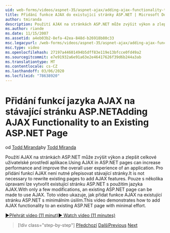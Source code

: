 ```yaml
---
uid: web-forms/videos/aspnet-35/aspnet-ajax/adding-ajax-functionality-to-an-existing-aspnet-page
title: Přidání funkce AJAX do existující stránky ASP.NET | Microsoft Docs
author: tmiranda
description: Použití AJAX na stránkách ASP.NET může zvýšit výkon a zlepšit celkové uživatelské prostředí aplikace. Nemusíte přepisovat stávající stránky...
ms.author: riande
ms.date: 11/15/2007
ms.assetid: a4eb03b2-8efa-42ea-848d-b26918b80c33
msc.legacyurl: /web-forms/videos/aspnet-35/aspnet-ajax/adding-ajax-functionality-to-an-existing-aspnet-page
msc.type: video
ms.openlocfilehash: 27197a44601494b5dff83e119e13bfcce0fd49a2
ms.sourcegitcommit: e7e91932a6e91a63e2e46417626f39d6b244a3ab
ms.translationtype: MT
ms.contentlocale: cs-CZ
ms.lasthandoff: 03/06/2020
ms.locfileid: "78638920"
---
```

# <a name="adding-ajax-functionality-to-an-existing-aspnet-page"></a><span data-ttu-id="2fc0e-104">Přidání funkcí jazyka AJAX na stávající stránku ASP.NET</span><span class="sxs-lookup"><span data-stu-id="2fc0e-104">Adding AJAX Functionality to an Existing ASP.NET Page</span></span>

<span data-ttu-id="2fc0e-105">od [Todd Miranda](https://github.com/tmiranda)</span><span class="sxs-lookup"><span data-stu-id="2fc0e-105">by [Todd Miranda](https://github.com/tmiranda)</span></span>

<span data-ttu-id="2fc0e-106">Použití AJAX na stránkách ASP.NET může zvýšit výkon a zlepšit celkové uživatelské prostředí aplikace.</span><span class="sxs-lookup"><span data-stu-id="2fc0e-106">Using AJAX in ASP.NET pages can increase performance and improve the overall user experience of an application.</span></span> <span data-ttu-id="2fc0e-107">Pro přidání funkcí AJAX není nutné přepisovat stávající stránky.</span><span class="sxs-lookup"><span data-stu-id="2fc0e-107">It is not necessary to rewrite existing pages to add AJAX features.</span></span> <span data-ttu-id="2fc0e-108">Pouze s několika úpravami lze vytvořit existující stránku ASP.NET s použitím jazyka AJAX.</span><span class="sxs-lookup"><span data-stu-id="2fc0e-108">With only a few modifications, an existing ASP.NET page can be made to use AJAX.</span></span> <span data-ttu-id="2fc0e-109">Toto video ukazuje, jak přidat funkce AJAX na existující stránku ASP.NET s minimálním úsilím.</span><span class="sxs-lookup"><span data-stu-id="2fc0e-109">This video demonstrates how to add AJAX functionality to an existing ASP.NET page with minimal effort.</span></span>

[<span data-ttu-id="2fc0e-110">&#9654;Přehrát video (11 minut)</span><span class="sxs-lookup"><span data-stu-id="2fc0e-110">&#9654; Watch video (11 minutes)</span></span>](https://channel9.msdn.com/Blogs/ASP-NET-Site-Videos/adding-ajax-functionality-to-an-existing-aspnet-page)

> [!div class="step-by-step"]
> <span data-ttu-id="2fc0e-111">[Předchozí](aspnet-ajax-support-in-visual-studio-2008.md)
> [Další](creating-and-using-an-ajax-enabled-web-service-in-a-web-site.md)</span><span class="sxs-lookup"><span data-stu-id="2fc0e-111">[Previous](aspnet-ajax-support-in-visual-studio-2008.md)
[Next](creating-and-using-an-ajax-enabled-web-service-in-a-web-site.md)</span></span>
